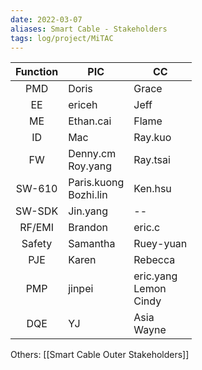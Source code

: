 ```yaml
---
date: 2022-03-07
aliases: Smart Cable - Stakeholders
tags: log/project/MiTAC
---
```


|Function|PIC|CC|
|:--:|--|--|
|PMD|Doris |Grace|
|EE|ericeh |Jeff|
|ME|Ethan.cai|Flame|
|ID|Mac |Ray.kuo|
|FW|Denny.cm<br>Roy.yang|Ray.tsai|
|SW-610|Paris.kuong<br>Bozhi.lin|Ken.hsu|
|SW-SDK|Jin.yang|--|
|RF/EMI|Brandon|eric.c|
|Safety|Samantha|Ruey-yuan|
|PJE|Karen|Rebecca|
|PMP|jinpei|eric.yang<br>Lemon<br>Cindy|
|DQE|YJ|Asia<br>Wayne|

Others: [[Smart Cable Outer Stakeholders]]